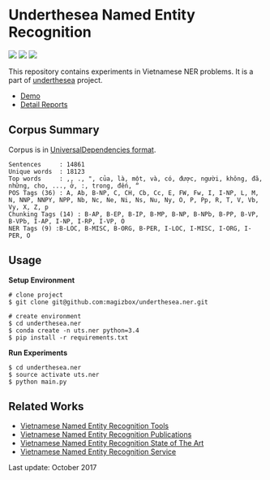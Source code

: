# Underthesea Named Entity Recognition

![](https://img.shields.io/badge/version-1.1.6-blue.svg) ![](https://img.shields.io/badge/build-passing-brightgreen.svg) ![](https://img.shields.io/badge/F1-88.6%25-red.svg)

This repository contains experiments in Vietnamese NER problems. It is a part of [underthesea](https://github.com/magizbox/underthesea) project.

* [Demo](http://magizbox.com:9386)
* [Detail Reports](https://docs.google.com/spreadsheets/d/1OTd_bktaGpnLSy2I8GiFT2xhElRPymoDjPvqt4cAmc0/edit?usp=sharing)

## Corpus Summary

Corpus is in [UniversalDependencies format](https://github.com/UniversalDependencies/UD_Vietnamese).

```
Sentences     : 14861
Unique words  : 18123
Top words     : ,, ., ", của, là, một, và, có, được, người, không, đã, những, cho, ..., ở, :, trong, đến, “
POS Tags (36) : A, Ab, B-NP, C, CH, Cb, Cc, E, FW, Fw, I, I-NP, L, M, N, NNP, NNPY, NPP, Nb, Nc, Ne, Ni, Ns, Nu, Ny, O, P, Pp, R, T, V, Vb, Vy, X, Z, p
Chunking Tags (14) : B-AP, B-EP, B-IP, B-MP, B-NP, B-NPb, B-PP, B-VP, B-VPb, I-AP, I-NP, I-RP, I-VP, O
NER Tags (9) :B-LOC, B-MISC, B-ORG, B-PER, I-LOC, I-MISC, I-ORG, I-PER, O
```

## Usage

**Setup Environment**

```
# clone project
$ git clone git@github.com:magizbox/underthesea.ner.git

# create environment
$ cd underthesea.ner
$ conda create -n uts.ner python=3.4
$ pip install -r requirements.txt
```

**Run Experiments**

```
$ cd underthesea.ner
$ source activate uts.ner
$ python main.py
```

## Related Works

* [Vietnamese Named Entity Recognition Tools](https://github.com/magizbox/underthesea/wiki/Vietnamese-NLP-Tools#named-entity-recognition)
* [Vietnamese Named Entity Recognition Publications](https://github.com/magizbox/underthesea/wiki/Vietnamese-NLP-Publications#named-entity-recognition)
* [Vietnamese Named Entity Recognition State of The Art](https://github.com/magizbox/underthesea/wiki/Vietnamese-NLP-SOTA#named-entity-recognition)
* [Vietnamese Named Entity Recognition Service](https://github.com/magizbox/underthesea/wiki/Vietnamese-NLP-Services#named-entity-recognition)

Last update: October 2017
